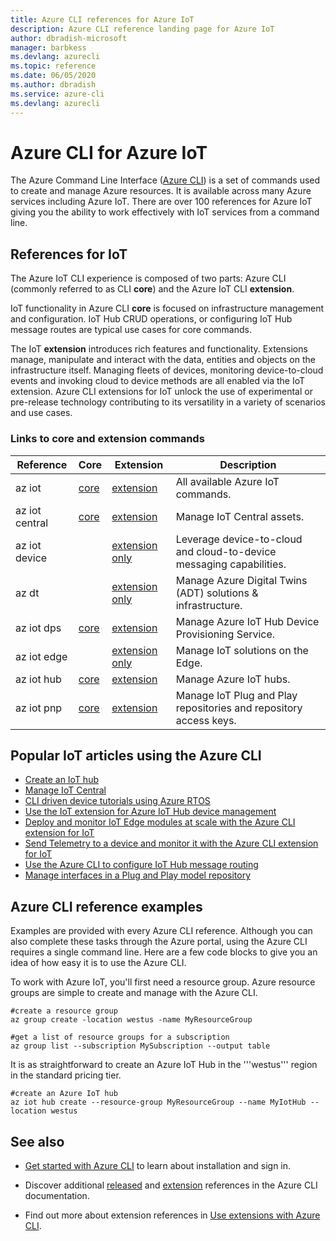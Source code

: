 ```yaml
---
title: Azure CLI references for Azure IoT
description: Azure CLI reference landing page for Azure IoT
author: dbradish-microsoft
manager: barbkess
ms.devlang: azurecli
ms.topic: reference
ms.date: 06/05/2020
ms.author: dbradish
ms.service: azure-cli
ms.devlang: azurecli
---
```


# Azure CLI for Azure IoT

The Azure Command Line Interface ([Azure CLI](/cli/azure/what-is-azure-cli)) is a set of commands used to create and manage Azure resources.  It is available across many Azure services including Azure IoT.  There are over 100 references for Azure IoT giving you the ability to work effectively with IoT services from a command line.

## References for IoT

The Azure IoT CLI experience is composed of two parts: Azure CLI (commonly referred to as CLI **core**) and the Azure IoT CLI **extension**.

IoT functionality in Azure CLI **core** is focused on infrastructure management and configuration. IoT Hub CRUD operations, or configuring IoT Hub message routes are typical use cases for core commands.

The IoT **extension** introduces rich features and functionality.  Extensions manage, manipulate and interact with the data, entities and objects on the infrastructure itself. Managing fleets of devices, monitoring device-to-cloud events and invoking cloud to device methods are all enabled via the IoT extension. Azure CLI extensions for IoT unlock the use of experimental or pre-release technology contributing to its versatility in a variety of scenarios and use cases.

### Links to core and extension commands

| Reference | Core | Extension | Description
|-|-|-|-|
| az iot | [core](/cli/azure/iot) | [extension](/cli/azure/ext/azure-iot/iot)  | All available Azure IoT commands.
| az iot central | [core](/cli/azure/iot/central) | [extension](/cli/azure/ext/azure-iot/iot/central) | Manage IoT Central assets.
| az iot device | | [extension only](/cli/azure/ext/azure-iot/iot/device) | Leverage device-to-cloud and cloud-to-device messaging capabilities.
| az dt | | [extension only](/cli/azure/ext/azure-iot/dt) | Manage Azure Digital Twins (ADT) solutions & infrastructure.
| az iot dps | [core](/en-us/cli/azure/iot/dps) | [extension](/cli/azure/ext/azure-iot/iot/dps) | Manage Azure IoT Hub Device Provisioning Service.
| az iot edge | | [extension only](/cli/azure/ext/azure-iot/iot/edge) | Manage IoT solutions on the Edge.
| az iot hub | [core](/cli/azure/iot/hub) | [extension](/cli/azure/ext/azure-iot/iot/hub) | Manage Azure IoT hubs.
| az iot pnp | [core](/cli/azure/iot/pnp) | [extension](/cli/azure/ext/azure-iot/iot/pnp) | Manage IoT Plug and Play repositories and repository access keys.

## Popular IoT articles using the Azure CLI

- [Create an IoT hub](/azure/iot-hub/iot-hub-create-using-cli)
- [Manage IoT Central](/azure/iot-central/core/howto-manage-iot-central-from-cli)
- [CLI driven device tutorials using Azure RTOS](/azure/rtos/getting-started?branch=master)
- [Use the IoT extension for Azure IoT Hub device management](/azure/iot-hub/iot-hub-device-management-iot-extension-azure-cli-2-0)
- [Deploy and monitor IoT Edge modules at scale with the Azure CLI extension for IoT](/azure/iot-edge/how-to-deploy-cli-at-scale)
- [Send Telemetry to a device and monitor it with the Azure CLI extension for IoT](/azure/iot-hub/quickstart-send-telemetry-cli)
- [Use the Azure CLI to configure IoT Hub message routing](/azure/iot-hub/tutorial-routing-config-message-routing-cli)
- [Manage interfaces in a Plug and Play model repository](/azure/iot-pnp/howto-install-pnp-cli#manage-interfaces-in-a-model-repository)

## Azure CLI reference examples

Examples are provided with every Azure CLI reference. Although you can also complete these tasks through the Azure portal, using the Azure CLI requires a single command line.  Here are a few code blocks to give you an idea of how easy it is to use the Azure CLI.

To work with Azure IoT, you'll first need a resource group.  Azure resource groups are simple to create and manage with the Azure CLI.  

```azurecli
#create a resource group
az group create -location westus -name MyResourceGroup
```

```azurecli
#get a list of resource groups for a subscription
az group list --subscription MySubscription --output table
```

It is as straightforward to create an Azure IoT Hub in the '''westus''' region in the standard pricing tier.

```azurecli
#create an Azure IoT hub
az iot hub create --resource-group MyResourceGroup --name MyIotHub --location westus
```

## See also

- [Get started with Azure CLI](/cli/azure/get-started-with-azure-cli) to learn about installation and sign in.

- Discover additional [released](/cli/azure/reference-index) and [extension](/cli/azure/azure-cli-extensions-list) references in the Azure CLI documentation.

- Find out more about extension references in [Use extensions with Azure CLI](/cli/azure/azure-cli-extensions-overview).
